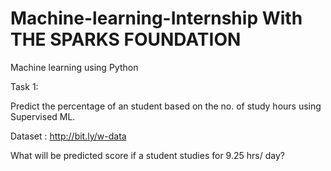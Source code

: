 # Machine-learning-Internship With THE SPARKS FOUNDATION

Machine learning using Python 

Task 1:

Predict the percentage of an student based on the no. of study hours using Supervised ML.

Dataset : http://bit.ly/w-data

What will be predicted score if a student studies for 9.25 hrs/ day?
